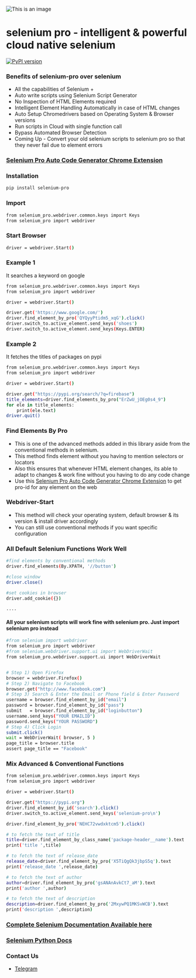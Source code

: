 ![This is an image](https://firebasestorage.googleapis.com/v0/b/datakund-studio.appspot.com/o/selenium%20pro1.png?alt=media&token=45a2f1cd-b577-4bb5-9ff8-8e91ac7c9aec)

# selenium pro - intelligent & powerful cloud native selenium
[![PyPI version](https://badge.fury.io/py/selenium-pro.svg)](https://badge.fury.io/py/selenium-pro)

### Benefits of selenium-pro over selenium
- All the capabilities of Selenium + 
- Auto write scripts using Selenium Script Generator
- No Inspection of HTML Elements required
- Intelligent Element Handling Automatically in case of HTML changes
- Auto Setup Chromedrivers based on Operating System & Browser versions
- Run scripts in Cloud with single function call
- Bypass Automated Browser Detection
- Coming Up - Convert your old selenium scripts to selenium pro so that they never fail due to element errors

### [Selenium Pro Auto Code Generator Chrome Extension](https://chrome.google.com/webstore/detail/selenium-auto-code-genera/ocimgcpcnobcnmclomhhmjidgoiekeaf)

### Installation
```sh
pip install selenium-pro
```

### Import
```sh
from selenium_pro.webdriver.common.keys import Keys
from selenium_pro import webdriver
```

### Start Browser
```sh
driver = webdriver.Start()
```

### Example 1
It searches a keyword on google
```sh
from selenium_pro.webdriver.common.keys import Keys
from selenium_pro import webdriver

driver = webdriver.Start()

driver.get('https://www.google.com/')
driver.find_element_by_pro('QYQyyPtidm5_xqG').click()
driver.switch_to.active_element.send_keys('shoes')
driver.switch_to.active_element.send_keys(Keys.ENTER)

```

### Example 2
It fetches the titles of packages on pypi
```sh
from selenium_pro.webdriver.common.keys import Keys
from selenium_pro import webdriver

driver = webdriver.Start()

driver.get("https://pypi.org/search/?q=firebase")
title_elements=driver.find_elements_by_pro("ErZwU_jOEg0s4_9")
for ele in title_elements:
	print(ele.text)
driver.quit()

```

### Find Elements By Pro
- This is one of the advanced methods added in this library aside from the conventional methods in selenium.
- This method finds element without you having to mention selectors or locators
- Also this ensures that whenever HTML element changes, its able to adapt to changes & work fine without you having to do any code change
- Use this [Selenium Pro Auto Code Generator Chrome Extension](https://chrome.google.com/webstore/detail/selenium-auto-code-genera/ocimgcpcnobcnmclomhhmjidgoiekeaf) to get pro-id for any element on the web

### Webdriver-Start
- This method will check your operating system, default browser & its version & install driver accordingly
- You can still use conventional methods if you want  specific configuration


### All Default Selenium Functions Work Well
```sh
#find elements by conventional methods
driver.find_elements(By.XPATH, '//button')

#close window
driver.close()

#set cookies in browser
driver.add_cookie({})

....
```

#### All your selenium scripts will work fine with selenium pro. Just import selenium pro instead

```sh
#from selenium import webdriver
from selenium_pro import webdriver
#from selenium.webdriver.support.ui import WebDriverWait
from selenium_pro.webdriver.support.ui import WebDriverWait


# Step 1) Open Firefox 
browser = webdriver.Firefox()
# Step 2) Navigate to Facebook
browser.get("http://www.facebook.com")
# Step 3) Search & Enter the Email or Phone field & Enter Password
username = browser.find_element_by_id("email")
password = browser.find_element_by_id("pass")
submit   = browser.find_element_by_id("loginbutton")
username.send_keys("YOUR EMAILID")
password.send_keys("YOUR PASSWORD")
# Step 4) Click Login
submit.click()
wait = WebDriverWait( browser, 5 )
page_title = browser.title
assert page_title == "Facebook"
```

### Mix Advanced & Conventional Functions

```sh
from selenium_pro.webdriver.common.keys import Keys
from selenium_pro import webdriver

driver = webdriver.Start()

driver.get("https://pypi.org")
driver.find_element_by_id('search').click()
driver.switch_to.active_element.send_keys('selenium-pro\n')

driver.find_element_by_pro('NEHC72vwdxktcm5').click()

# to fetch the text of title
title=driver.find_element_by_class_name('package-header__name').text
print('title ',title)

# to fetch the text of release_date
release_date=driver.find_element_by_pro('X5TiQgQk3jbpS5q').text
print('release_date ',release_date)

# to fetch the text of author
author=driver.find_element_by_pro('gsANAnAvkCt7_aM').text
print('author ',author)

# to fetch the text of description
description=driver.find_element_by_pro('2MxywPQ1MKSvWCB').text
print('description ',description)

```

### [Complete Selenium Documentation Available here](https://www.selenium.dev/documentation/)
### [Selenium Python Docs](https://selenium-python.readthedocs.io/)

### Contact Us
* [Telegram](https://t.me/datakund)

